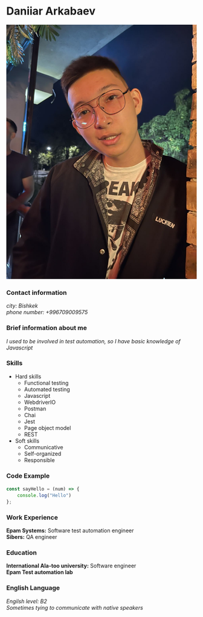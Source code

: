 # Daniiar Arkabaev
![avatar](./images/ImportedPhoto.748943989.438963.jpeg)

### Contact information
_city: Bishkek_<br>
_phone number: +996709009575_

### Brief information about me
_I used to be involved in test automation, so I have basic knowledge of Javascript_

### Skills
* Hard skills
  * Functional testing
  * Automated testing
  * Javascript
  * WebdriverIO
  * Postman
  * Chai
  * Jest
  * Page object model
  * REST
* Soft skills
  * Сommunicative
  * Self-organized
  * Responsible

### Code Example
```javascript
const sayHello = (num) => {
    console.log("Hello")
};
```
### Work Experience

**Epam Systems:** Software test automation engineer<br>
**Sibers:** QA engineer

### Education

**International Ala-too university:** Software engineer<br>
**Epam Test automation lab**

### English Language

_Engilsh level: B2_<br>
_Sometimes tying to communicate with native speakers_